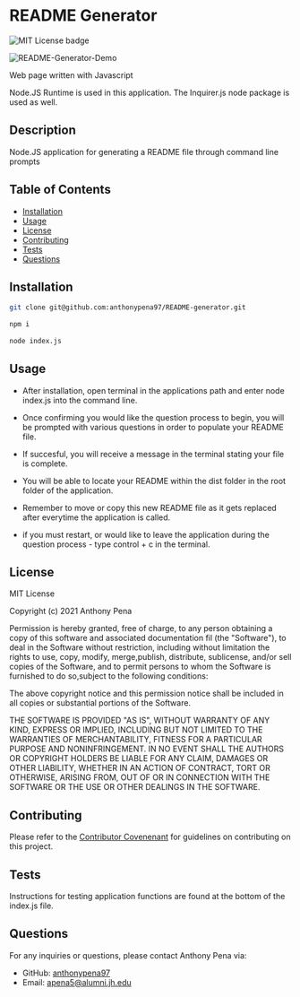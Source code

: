 # README Generator
![MIT License badge](https://img.shields.io/badge/license-MIT_License-green)

![README-Generator-Demo](https://user-images.githubusercontent.com/79285555/131401795-6c4b3038-4b0f-4aaa-8de6-3ab4ffe44a66.gif)

Web page written with Javascript

Node.JS Runtime is used in this application. The Inquirer.js node package is used as well.

 ## Description
 Node.JS application for generating a README file through command line prompts

 ## Table of Contents
 * [Installation](#installation)
 * [Usage](#usage)
 * [License](#license)
 * [Contributing](#contributing)
 * [Tests](#tests)
 * [Questions](#questions)

 ## Installation
  
```bash
git clone git@github.com:anthonypena97/README-generator.git
    
npm i
    
node index.js
```

## Usage
- After installation, open terminal in the applications path and enter node index.js into the command line. 

- Once confirming you would like the question process to begin, you will be prompted with various questions in order to populate your README file. 

- If succesful, you will receive a message in the terminal stating your file is complete. 

- You will be able to locate your README within the dist folder in the root folder of the application. 

- Remember to move or copy this new README file as it gets replaced after everytime the application is called. 

- if you must restart, or would like to leave the application during the question process - type control +  c in the terminal.

## License
MIT License
    
Copyright (c) 2021 Anthony Pena

Permission is hereby granted, free of charge, to any person obtaining a copy of this software and associated documentation fil (the "Software"), to deal in the Software without restriction, including without limitation the rights to use, copy, modify, merge,publish, distribute, sublicense, and/or sell copies of the Software, and to permit persons to whom the Software is furnished to do so,subject to the following conditions:
            
 The above copyright notice and this permission notice shall be included in all copies or substantial portions of the Software.
            
THE SOFTWARE IS PROVIDED "AS IS", WITHOUT WARRANTY OF ANY KIND, EXPRESS OR IMPLIED, INCLUDING BUT NOT LIMITED TO THE WARRANTIES OF MERCHANTABILITY, FITNESS FOR A PARTICULAR PURPOSE AND NONINFRINGEMENT. IN NO EVENT SHALL THE AUTHORS OR COPYRIGHT HOLDERS BE LIABLE FOR ANY CLAIM, DAMAGES OR OTHER LIABILITY, WHETHER IN AN ACTION OF CONTRACT, TORT OR OTHERWISE, ARISING FROM, OUT OF OR IN CONNECTION WITH THE SOFTWARE OR THE USE OR OTHER DEALINGS IN THE SOFTWARE.

## Contributing
Please refer to the [Contributor Covenenant](https://www.contributor-covenant.org/) for guidelines on contributing on this project.

## Tests
  
 Instructions for testing application functions are found at the bottom of the index.js file. 

## Questions
For any inquiries or questions, please contact Anthony Pena via:
* GitHub: [anthonypena97](https://github.com/anthonypena97)
* Email: <apena5@alumni.jh.edu>
